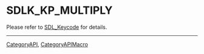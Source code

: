 # SDLK_KP_MULTIPLY

Please refer to [SDL_Keycode](SDL_Keycode) for details.

----
[CategoryAPI](CategoryAPI), [CategoryAPIMacro](CategoryAPIMacro)

